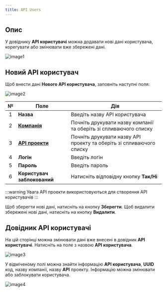 ```yaml
---
title: API Users
---
```


## Опис

У довіднику **API користувачі** можна додавати нові дані користувача, корегувати або змінювати вже збережені дані.

![image1](/img/uk/api/api-users/image1.png)

## Новий API користувач

Щоб внести дані **Нового API користувача**, заповніть наступні поля:

![image2](/img/uk/api/api-users/image2.png)

| № | Поле | Дія |
| :-: | ---- | --- |
| 1 | **Назва** | Введіть назву API користувача |
| 2 | [**Компанія**](../users-and-companies/companies.md) | Почніть друкувати назву компанії та оберіть зі спливаючого списку |
| 3 | [**API проекти**](projects.md) | Почніть друкувати назву API проекту та оберіть зі спливаючого списку |
| 4 | **Логін** | Введіть логін |
| 5 | **Пароль** | Введіть пароль |
| 6 | **Користувач заблокований** | Натисніть відповідну кнопку **Так/Ні** |

:::warning Увага
API проекти використовуються для створення API користувачів
::: 

Щоб зберегти нові дані, натисніть  на кнопку **Зберегти**. Щоб видалити збережені нові дані, натисніть на кнопку **Видалити**.
## Довідник API користувачі

На цій сторінці можна змінювати дані вже внесені в довідник **API користувачі**. Натисніть на поле з назвою **API користувача**.

![image3](/img/uk/api/api-users/image3.png)

У  відміченому полі можна знайти інформацію **API користувача**, **UUID** код, назву компанії, назву **API** проекту. Інформацію можна змінювати або заблокувати користувача.

![image4](/img/uk/api/api-users/image4.png)